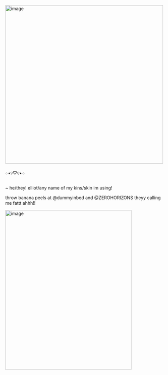 <img width="500" height="500" alt="image" src="https://github.com/user-attachments/assets/98348892-5070-452c-b8af-1d1c2bf76518" />



 ༶•୨♡୧•༶ 
 
~ he/they! elliot/any name of my kins/skin im using!

throw banana peels at @dummyinbed and @ZEROHORIZONS theyy calling me fattt ahhh!!

<img width="400" height="504" alt="image" src="https://github.com/user-attachments/assets/0577d587-195f-4da1-98b8-1761331f6d9a" />









<!--
**sspacedoutz/sspacedoutz** is a ✨ _special_ ✨ repository because its `README.md` (this file) appears on your GitHub profile.

Here are some ideas to get you started:

- 🔭 I’m currently working on ...
- 🌱 I’m currently learning ...
- 👯 I’m looking to collaborate on ...
- 🤔 I’m looking for help with ...
- 💬 Ask me about ...
- 📫 How to reach me: ...
- 😄 Pronouns: ...
- ⚡ Fun fact: ...
-->
